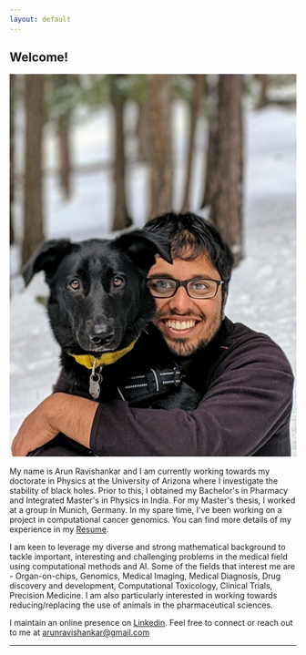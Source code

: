 ```yaml
---
layout: default
---
```


## Welcome!

<img class="profile-picture" src="profile1.jpg">

My name is Arun Ravishankar and I am currently working towards my doctorate in Physics at the University of Arizona where I investigate the stability of black holes. Prior to this, I obtained my Bachelor's in Pharmacy and Integrated Master's in Physics in India. For my Master's thesis, I worked at a group in Munich, Germany. In my spare time, I've been working on a project in computational cancer genomics. You can find more details of my experience in my [Resume](documents/Resume-Arun_Ravishankar.pdf).

I am keen to leverage my diverse and strong mathematical background to tackle important, interesting and challenging problems in the medical field using computational methods and AI. Some of the fields that interest me are - Organ-on-chips, Genomics, Medical Imaging, Medical Diagnosis, Drug discovery and development, Computational Toxicology, Clinical Trials, Precision Medicine. I am also particularly interested in working towards reducing/replacing the use of animals in the pharmaceutical sciences.

I maintain an online presence on [Linkedin](https://linkedin.com/in/arunravishankar/). Feel free to connect or reach out to me at <arunravishankar@gmail.com>

---
